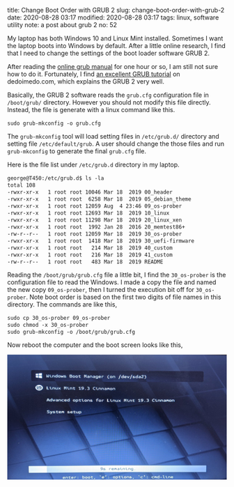 title: Change Boot Order with GRUB 2
slug: change-boot-order-with-grub-2
date: 2020-08-28 03:17
modified: 2020-08-28 03:17
tags: linux, software utility
note: a post about grub 2
no: 52

My laptop has both Windows 10 and Linux Mint installed. Sometimes I want the laptop boots into 
Windows by default. After a little online research, I find that I need to change the settings of 
the boot loader software GRUB 2. 

After reading the 
[online grub manual](https://www.gnu.org/software/grub/manual/grub/grub.html) 
for one hour or so, I am still not sure how to do it. Fortunately, I find 
[an excellent GRUB tutorial](https://www.dedoimedo.com/computers/grub-2.html) 
on dedoimedo.com, which explains the GRUB 2 very well. 

Basically, the GRUB 2 software reads the `grub.cfg` configuration file in `/boot/grub/` 
directory. However you should not modify this file directly. Instead, the file is generate with 
a linux command like this. 

```
sudo grub-mkconfig -o grub.cfg 
```

The `grub-mkconfig` tool will load setting files in `/etc/grub.d/` directory and setting 
file `/etc/default/grub`.  A user should change the those files and run `grub-mkconfig` to 
generate the final `grub.cfg` file. 

Here is the file list under `/etc/grub.d` directory in my laptop.

```
george@T450:/etc/grub.d$ ls -la
total 108
-rwxr-xr-x   1 root root 10046 Mar 18  2019 00_header
-rwxr-xr-x   1 root root  6258 Mar 18  2019 05_debian_theme
-rwxr-xr-x   1 root root 12059 Aug  4 23:46 09_os-prober
-rwxr-xr-x   1 root root 12693 Mar 18  2019 10_linux
-rwxr-xr-x   1 root root 11298 Mar 18  2019 20_linux_xen
-rwxr-xr-x   1 root root  1992 Jan 28  2016 20_memtest86+
-rw-r--r--   1 root root 12059 Mar 18  2019 30_os-prober
-rwxr-xr-x   1 root root  1418 Mar 18  2019 30_uefi-firmware
-rwxr-xr-x   1 root root   214 Mar 18  2019 40_custom
-rwxr-xr-x   1 root root   216 Mar 18  2019 41_custom
-rw-r--r--   1 root root   483 Mar 18  2019 README
```

Reading the `/boot/grub/grub.cfg` file a little bit, I find the `30_os-prober` is the configuration
file to read the Windows. I made a copy the file and named the new copy `09_os-prober`, then I turned
the execution bit off for `30_os-prober`. Note boot order is based on the first two digits of file
names in this directory.  The commands are like this, 

```
sudo cp 30_os-prober 09_os-prober
sudo chmod -x 30_os-prober
sudo grub-mkconfig -o /boot/grub/grub.cfg 
```
 
Now reboot the computer and the boot screen looks like this, 

<div style="max-width:800px">
  <img class="img-fluid pb-3" src="/images/boot_order.jpg" alt="boot order"> 
</div>
